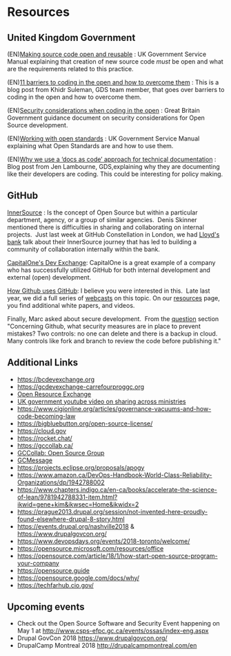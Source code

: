 # Resources

## United Kingdom Government

(EN)[Making source code open and reusable](https://www.gov.uk/service-manual/technology/making-source-code-open-and-reusable#making-code-with-a-security-enforcing-function-open) : UK Government Service Manual explaining that creation of new source code *must* be open and what are the requirements related to this practice.

(EN)[11 barriers to coding in the open and how to overcome them](https://gdstechnology.blog.gov.uk/2018/11/05/11-barriers-to-coding-in-the-open-and-how-to-overcome-them/) : This is a blog post from Khidr Suleman, GDS team member, that goes over barriers to coding in the open and how to overcome them.

(EN)[Security considerations when coding in the open](https://www.gov.uk/government/publications/open-source-guidance/security-considerations-when-coding-in-the-open) : Great Britain Government guidance document on security considerations for Open Source development.

(EN)[Working with open standards](https://www.gov.uk/service-manual/technology/working-with-open-standards) : UK Government Service Manual explaining what Open Standards are and how to use them.

(EN)[Why we use a ‘docs as code’ approach for technical documentation](https://gdstechnology.blog.gov.uk/2017/08/25/why-we-use-a-docs-as-code-approach-for-technical-documentation/) : Blog post from Jen Lambourne, GDS,explaining why they are documenting like their developers are coding. This could be interesting for policy making.

## GitHub

[InnerSource](https://paypal.github.io/InnerSourceCommons/) : Is the concept of Open Source but within a particular department, agency, or a group of similar agencies.  Denis Skinner mentioned there is difficulties in sharing and collaborating on internal projects.  Just last week at GitHub Constellation in London, we had [Lloyd's bank](https://www.computerworlduk.com/devops/lloyds-software-lead-james-mcleod-on-innersourcing-bank-3673828/) talk about their InnerSource journey that has led to building a community of collaboration internally within the bank.

[CapitalOne's Dev Exchange](https://medium.com/capital-one-developers/open-source-in-a-regulated-environment-dc4b4d9af3f8): CapitalOne is a great example of a company who has successfully utilized GitHub for both internal development and external (open) development.

[How Github uses GitHub](https://resources.github.com/webcasts/GitHub-writing-documentation-for-your-projects/): I believe you were interested in this.  Late last year, we did a full series of [webcasts](https://resources.github.com/webcasts/) on this topic. On our [resources](https://resources.github.com/) page, you find additional white papers, and videos.

Finally, Marc asked about secure development.  From the [question](../Meetings/2018-03-15.md) section "Concerning Github, what security measures are in place to prevent mistakes? Two controls: no one can delete and there is a backup in cloud. Many controls like fork and branch to review the code before publishing it."

## Additional Links

- https://bcdevexchange.org
- https://gcdevexchange-carrefourproggc.org
- [Open Resource Exchange](https://canada-ca.github.io/ore-ero/)
- [UK government youtube video on sharing across ministries](https://www.youtube.com/watch?v=02__3UTqXmU)
- https://www.cigionline.org/articles/governance-vacuums-and-how-code-becoming-law
- https://bigbluebutton.org/open-source-license/
- https://cloud.gov
- https://rocket.chat/
- https://gccollab.ca/
- [GCCollab: Open Source Group](https://gccollab.ca/groups/profile/5911/open-source-software-logiciels-libres-open-source)
- [GCMessage](https://gccollab.gctools-outilsgc.ca/en/support/solutions/articles/2100030981-what-is-gccollab-message-and-how-do-i-create-an-account-)
- https://projects.eclipse.org/proposals/apogy
- https://www.amazon.ca/DevOps-Handbook-World-Class-Reliability-Organizations/dp/1942788002
- https://www.chapters.indigo.ca/en-ca/books/accelerate-the-science-of-lean/9781942788331-item.html?ikwid=gene+kim&ikwsec=Home&ikwidx=2
- https://prague2013.drupal.org/session/not-invented-here-proudly-found-elsewhere-drupal-8-story.html
- https://events.drupal.org/nashville2018 & https://www.drupalgovcon.org/
- https://www.devopsdays.org/events/2018-toronto/welcome/
- https://opensource.microsoft.com/resources/office
- https://opensource.com/article/18/1/how-start-open-source-program-your-company
- https://opensource.guide
- https://opensource.google.com/docs/why/
- https://techfarhub.cio.gov/

## Upcoming events

- Check out the Open Source Software and Security Event happening on May 1 at http://www.csps-efpc.gc.ca/events/ossas/index-eng.aspx
- Drupal GovCon 2018 https://www.drupalgovcon.org/
- DrupalCamp Montreal 2018 http://drupalcampmontreal.com/en
